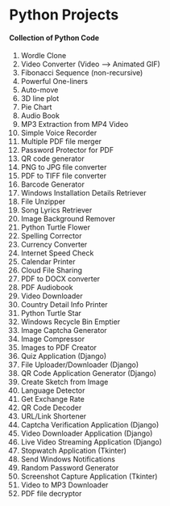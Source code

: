 # Python Projects

#### Collection of Python Code

1. Wordle Clone
2. Video Converter (Video --> Animated GIF)
3. Fibonacci Sequence (non-recursive)
4. Powerful One-liners
5. Auto-move
6. 3D line plot
7. Pie Chart
8. Audio Book
9. MP3 Extraction from MP4 Video
10. Simple Voice Recorder
11. Multiple PDF file merger
12. Password Protector for PDF
13. QR code generator
14. PNG to JPG file converter
15. PDF to TIFF file converter
16. Barcode Generator
17. Windows Installation Details Retriever
18. File Unzipper
19. Song Lyrics Retriever
20. Image Background Remover
21. Python Turtle Flower
22. Spelling Corrector
23. Currency Converter
24. Internet Speed Check
25. Calendar Printer
26. Cloud File Sharing
27. PDF to DOCX converter
28. PDF Audiobook
29. Video Downloader
30. Country Detail Info Printer
31. Python Turtle Star
32. Windows Recycle Bin Emptier
33. Image Captcha Generator
34. Image Compressor
35. Images to PDF Creator
36. Quiz Application (Django)
37. File Uploader/Downloader (Django)
38. QR Code Application Generator (Django)
39. Create Sketch from Image
40. Language Detector
41. Get Exchange Rate
42. QR Code Decoder
43. URL/Link Shortener
44. Captcha Verification Application (Django)
45. Video Downloader Application (Django)
46. Live Video Streaming Application (Django)
47. Stopwatch Application (Tkinter)
48. Send Windows Notifications
49. Random Password Generator
50. Screenshot Capture Application (Tkinter)
51. Video to MP3 Downloader
52. PDF file decryptor

